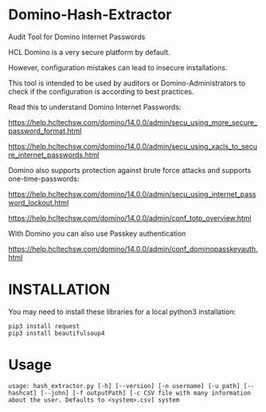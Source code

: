 # Domino-Hash-Extractor
Audit Tool for Domino Internet Passwords


HCL Domino is a very secure platform by default.

However, configuration mistakes can lead to insecure installations.

This tool is intended to be used by auditors or Domino-Administrators to check if the configuration is according to best practices.


Read this to understand Domino Internet Passwords:

https://help.hcltechsw.com/domino/14.0.0/admin/secu_using_more_secure_password_format.html

https://help.hcltechsw.com/domino/14.0.0/admin/secu_using_xacls_to_secure_internet_passwords.html

Domino also supports protection against brute force attacks and supports one-time-passwords:

https://help.hcltechsw.com/domino/14.0.0/admin/secu_using_internet_password_lockout.html

https://help.hcltechsw.com/domino/14.0.0/admin/conf_totp_overview.html

With Domino you can also use Passkey authentication

https://help.hcltechsw.com/domino/14.0.0/admin/conf_dominopasskeyauth.html


# INSTALLATION

You may need to install these libraries for a local python3 installation:

```
pip3 install request
pip3 install beautifulsoup4
```

# Usage

```
usage: hash_extractor.py [-h] [--version] [-n username] [-u path] [--hashcat] [--john] [-f outputPath] [-c CSV file with many information about the user. Defaults to <system>.csv] system
```
